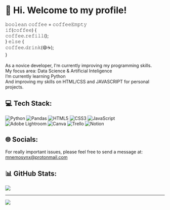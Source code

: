 # 👋 Hi. Welcome to my profile!
𝚋𝚘𝚘𝚕𝚎𝚊𝚗 𝚌𝚘𝚏𝚏𝚎𝚎 = 𝚌𝚘𝚏𝚏𝚎𝚎𝙴𝚖𝚙𝚝𝚢<br>𝚒𝚏(𝚌𝚘𝚏𝚏𝚎𝚎) {<br>𝚌𝚘𝚏𝚏𝚎𝚎.𝚛𝚎𝚏𝚒𝚕𝚕();<br>} 𝚎𝚕𝚜𝚎 {<br>𝚌𝚘𝚏𝚏𝚎𝚎.𝚍𝚛𝚒𝚗𝚔(😄☕);<br>}<br><br>As a novice developer, I'm currently improving my programming skills.<br>My focus area: Data Science & Artificial Inteligence<br>I’m currently learning Python<br>And improving my skills on HTML/CSS and JAVASCRIPT for personal projects.


## 💻 Tech Stack:
![Python](https://img.shields.io/badge/python-3670A0?style=flat&logo=python&logoColor=ffdd54) ![Pandas](https://img.shields.io/badge/pandas-%23150458.svg?style=flat&logo=pandas&logoColor=white) ![HTML5](https://img.shields.io/badge/html5-%23E34F26.svg?style=flat&logo=html5&logoColor=white) ![CSS3](https://img.shields.io/badge/css3-%231572B6.svg?style=flat&logo=css3&logoColor=white) ![JavaScript](https://img.shields.io/badge/javascript-%23323330.svg?style=flat&logo=javascript&logoColor=%23F7DF1E)<br> ![Adobe Lightroom](https://img.shields.io/badge/Adobe%20Lightroom-31A8FF.svg?style=flat&logo=Adobe%20Lightroom&logoColor=white) ![Canva](https://img.shields.io/badge/Canva-%2300C4CC.svg?style=flat&logo=Canva&logoColor=white) ![Trello](https://img.shields.io/badge/Trello-%23026AA7.svg?style=flat&logo=Trello&logoColor=white) ![Notion](https://img.shields.io/badge/Notion-%23000000.svg?style=flat&logo=notion&logoColor=white) 

## 🌐 Socials:
For really important issues, please feel free to send a message at:<br>mnemosynx@protonmail.com
<!-- [![Gmail](https://img.shields.io/badge/Gmail-D14836?style=for-the-badge&logo=gmail&logoColor=white)](mailto:eidos.clouds@gmail.com) -->

## 📊 GitHub Stats:
<!--![](https://github-readme-stats.vercel.app/api?username=orcynus&theme=dark&hide_border=true&include_all_commits=false&count_private=false)<br/> -->
<!--![](https://github-readme-streak-stats.herokuapp.com/?user=orcynus&theme=dark&hide_border=true)<br/> -->
![](https://github-readme-stats.vercel.app/api/top-langs/?username=sova-xd&theme=dark&hide_border=true&include_all_commits=false&count_private=false&layout=compact)

<!--### ✍️ Quotes
![](https://quotes-github-readme.vercel.app/api?type=horizontal&theme=dark) -->

---
[![](https://visitcount.itsvg.in/api?id=orcynus&icon=0&color=12)](https://visitcount.itsvg.in)

<!-- Proudly created with GPRM ( https://gprm.itsvg.in ) -->
